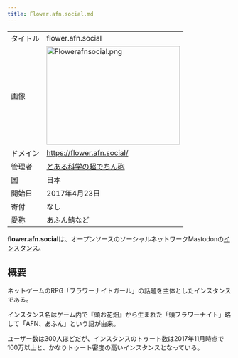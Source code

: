 ```yaml
---
title: Flower.afn.social.md
---
```

<div>

|          |                                                                                                                                                                                                                                               |
|----------|-----------------------------------------------------------------------------------------------------------------------------------------------------------------------------------------------------------------------------------------------|
| タイトル | flower.afn.social                                                                                                                                                                                                                             |
| 画像     | [<img src="/images/thumb/a/a4/Flowerafnsocial.png/300px-Flowerafnsocial.png" srcset="/images/a/a4/Flowerafnsocial.png 1.5x" width="300" height="222" alt="Flowerafnsocial.png" />](/%E3%83%95%E3%82%A1%E3%82%A4%E3%83%AB:Flowerafnsocial.png) |
| ドメイン | <a href="https://flower.afn.social/" rel="nofollow">https://flower.afn.social/</a>                                                                                                                                                            |
| 管理者   | <a href="https://flower.afn.social/@dechin_gun" rel="nofollow">とある科学の超でちん砲</a>                                                                                                                                                     |
| 国       | 日本                                                                                                                                                                                                                                          |
| 開始日   | 2017年4月23日                                                                                                                                                                                                                                 |
| 寄付     | なし                                                                                                                                                                                                                                          |
| 愛称     | あふん鯖など                                                                                                                                                                                                                                  |

**flower.afn.social**は、オープンソースのソーシャルネットワークMastodonの[インスタンス](/%E3%82%A4%E3%83%B3%E3%82%B9%E3%82%BF%E3%83%B3%E3%82%B9 "インスタンス")。

## 概要

ネットゲームのRPG「フラワーナイトガール」の話題を主体としたインスタンスである。

インスタンス名はゲーム内で『頭お花畑』から生まれた「頭フラワーナイト」略して「AFN、あふん」という語が由来。

ユーザー数は300人ほどだが、インスタンスのトゥート数は2017年11月時点で100万以上と、かなりトゥート密度の高いインスタンスとなっている。

</div>
